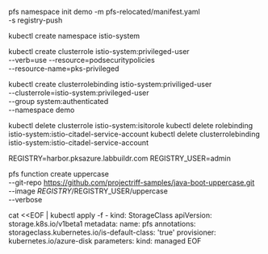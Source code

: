 pfs namespace init demo -m pfs-relocated/manifest.yaml \
    -s registry-push

kubectl create namespace istio-system

kubectl create clusterrole istio-system:privileged-user \
--verb=use --resource=podsecuritypolicies \
--resource-name=pks-privileged


kubectl create clusterrolebinding istio-system:priviliged-user \
--clusterrole=istio-system:privileged-user \
--group system:authenticated \
--namespace demo




  kubectl delete clusterrole istio-system:isitorole
  kubectl delete rolebinding istio-system:istio-citadel-service-account
  kubectl delete clusterrolebinding istio-system:istio-citadel-service-account

REGISTRY=harbor.pksazure.labbuildr.com
REGISTRY_USER=admin

pfs function create uppercase \
  --git-repo https://github.com/projectriff-samples/java-boot-uppercase.git \
  --image $REGISTRY/$REGISTRY_USER/uppercase \
  --verbose




 cat <<EOF | kubectl apply -f -
kind: StorageClass
apiVersion: storage.k8s.io/v1beta1
metadata:
  name: pfs
  annotations:
    storageclass.kubernetes.io/is-default-class: 'true'
provisioner: kubernetes.io/azure-disk
parameters:
    kind: managed
EOF